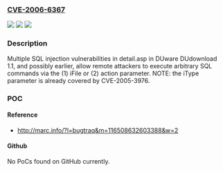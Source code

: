 ### [CVE-2006-6367](https://cve.mitre.org/cgi-bin/cvename.cgi?name=CVE-2006-6367)
![](https://img.shields.io/static/v1?label=Product&message=n%2Fa&color=blue)
![](https://img.shields.io/static/v1?label=Version&message=n%2Fa&color=blue)
![](https://img.shields.io/static/v1?label=Vulnerability&message=n%2Fa&color=brighgreen)

### Description

Multiple SQL injection vulnerabilities in detail.asp in DUware DUdownload 1.1, and possibly earlier, allow remote attackers to execute arbitrary SQL commands via the (1) iFile or (2) action parameter.  NOTE: the iType parameter is already covered by CVE-2005-3976.

### POC

#### Reference
- http://marc.info/?l=bugtraq&m=116508632603388&w=2

#### Github
No PoCs found on GitHub currently.

